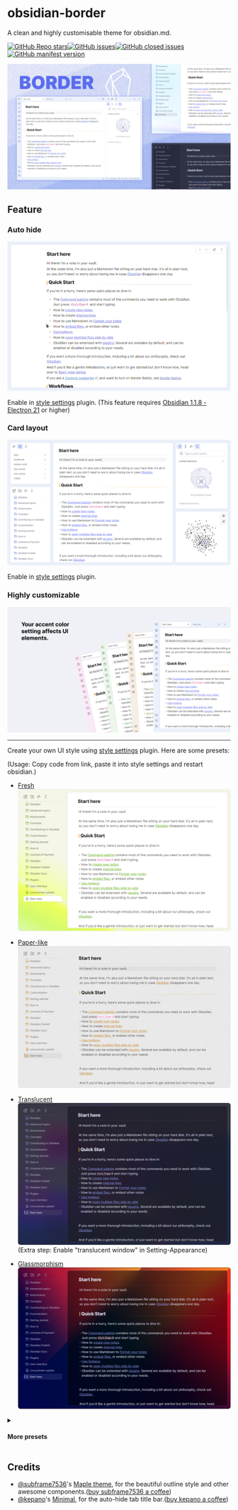 # obsidian-border

A clean and highly customisable theme for obsidian.md.

[![GitHub Repo stars](https://img.shields.io/github/stars/Akifyss/obsidian-border?color=%23eac54f&style=flat-square)](https://github.com/Akifyss/obsidian-border/stargazers)[![GitHub issues](https://img.shields.io/github/issues/Akifyss/obsidian-border?color=%232da44e&style=flat-square)](https://github.com/Akifyss/obsidian-border/issues)[![GitHub closed issues](https://img.shields.io/github/issues-closed/Akifyss/obsidian-border?color=%238250df&style=flat-square)](https://github.com/Akifyss/obsidian-border/issues?q=is%3Aissue+is%3Aclosed)[![GitHub manifest version](https://img.shields.io/github/manifest-json/v/Akifyss/obsidian-border?style=flat-square)](https://github.com/Akifyss/obsidian-border)

![screenshot](cover-lg.png)

## Feature

### Auto hide

![screenshot](img/screenshot.gif)

Enable in [style settings](https://github.com/mgmeyers/obsidian-style-settings) plugin.
(This feature requires [Obsidian 1.1.8 - Electron 21](https://github.com/obsidianmd/obsidian-releases/releases/tag/v1.1.8-E21) or higher)

### Card layout

![screenshot](img/card.png)

Enable in [style settings](https://github.com/mgmeyers/obsidian-style-settings) plugin.

### Highly customizable

![screenshot](img/screenshot-1.png)

---

Create your own UI style using [style settings](https://github.com/mgmeyers/obsidian-style-settings) plugin. Here are some presets:

(Usage: Copy code from link, paste it into style settings and restart obsidian.)

+ [Fresh](https://github.com/Akifyss/obsidian-border/blob/main/presets/Fresh.json)
![screenshot](img/Fresh.png)

+ [Paper-like](https://github.com/Akifyss/obsidian-border/blob/main/presets/Paper-like.json)
![screenshot](img/paper.png)

+ [Translucent](https://github.com/Akifyss/obsidian-border/blob/main/presets/Translucent.json)
![screenshot](img/Translucent.png)
(Extra step: Enable "translucent window" in Setting-Appearance)

+ [Glassmorphism](https://github.com/Akifyss/obsidian-border/blob/main/presets/Glassmorphism.json)
![screenshot](img/Glass.png)

<details>
<summary><h4>More presets</h4></summary>
<ul>
<li>WIP...</li>
</ul>
</details>

## Credits

+ [@subframe7536](https://github.com/subframe7536)'s [Maple theme](https://github.com/subframe7536/obsidian-theme-maple), for the beautiful outline style and other awesome components.([buy subframe7536 a coffee](https://www.buymeacoffee.com/subframe753))
+ [@kepano](https://github.com/kepano)'s [Minimal](https://github.com/kepano/obsidian-minimal), for the auto-hide tab title bar.([buy kepano a coffee](https://www.buymeacoffee.com/kepano))
